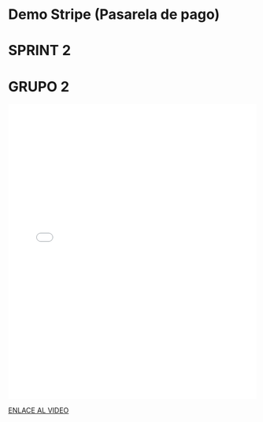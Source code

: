 # Demo Stripe (Pasarela de pago)


# SPRINT 2
# GRUPO 2
<MDXLayout>
  <embed src="/assets/files/Demo%20stripe-38aabd2d5ef278adba6cd36144ffa5d4.mp4" type="video/mp4" width="100%" height="600px" />
</MDXLayout>


[ENLACE AL VIDEO](../../../static/videos/Demo%20stripe.mp4)
